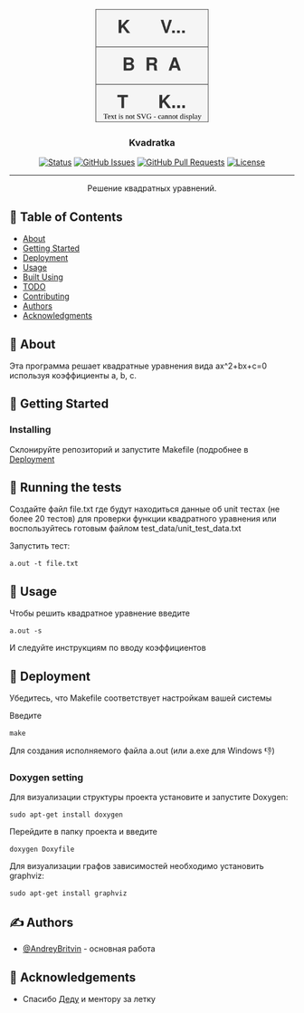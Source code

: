 <p align="center">
  <a href="" rel="noopener">
 <img width=200px height=200px src="pictures/Logo.svg" alt="Project logo"></a>
</p>

<h3 align="center">Kvadratka</h3>

<div align="center">

[![Status](https://img.shields.io/badge/status-active-success.svg)]()
[![GitHub Issues](https://img.shields.io/github/issues/AndreyBritvin/kvadratka)](https://github.com/AndreyBritvin/kvadratka/issues)
[![GitHub Pull Requests](https://img.shields.io/github/issues-pr/AndreyBritvin/kvadratka)](https://github.com/AndreyBritvin/kvadratka/pulls)
[![License](https://img.shields.io/badge/license-MIPT-blue.svg)](/LICENSE)

</div>

---

<p align="center"> Решение квадратных уравнений.
    <br>
</p>

## 📝 Table of Contents

- [About](#about)
- [Getting Started](#getting_started)
- [Deployment](#deployment)
- [Usage](#usage)
- [Built Using](#built_using)
- [TODO](../TODO.md)
- [Contributing](../CONTRIBUTING.md)
- [Authors](#authors)
- [Acknowledgments](#acknowledgement)

## 🧐 About <a name = "about"></a>

Эта программа решает квадратные уравнения вида ax^2+bx+c=0 используя коэффициенты a, b, c.

## 🏁 Getting Started <a name = "getting_started"></a>

### Installing

Склонируйте репозиторий и запустите Makefile (подробнее в [Deployment](#Deployment)

## 🔧 Running the tests <a name = "tests"></a>


Создайте файл file.txt где будут находиться данные об unit тестах (не более 20 тестов) для проверки функции квадратного уравнения или воспользуйтесь готовым файлом test_data/unit_test_data.txt

Запустить тест:
```
a.out -t file.txt
```


## 🎈 Usage <a name="usage"></a>

Чтобы решить квадратное уравнение введите

```
a.out -s
```

И следуйте инструкциям по вводу коэффициентов

## 🚀 Deployment <a name = "deployment"></a>

Убедитесь, что Makefile соответствует настройкам вашей системы

Введите
```
make
```
Для создания исполняемого файла a.out (или a.exe для Windows 👎)

### Doxygen setting
Для визуализации структуры проекта установите и запустите Doxygen:
```
sudo apt-get install doxygen
```
Перейдите в папку проекта и введите
```
doxygen Doxyfile
```
Для визуализации графов зависимостей необходимо установить graphviz:
```
sudo apt-get install graphviz
```
## ✍️ Authors <a name = "authors"></a>

- [@AndreyBritvin](https://github.com/AndreyBritvin) - основная работа

## 🎉 Acknowledgements <a name = "acknowledgement"></a>

- Спасибо [Деду](https://github.com/ded32) и ментору за летку
